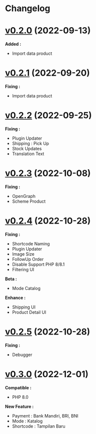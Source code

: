 # Changelog

# [v0.2.0]() (2022-09-13)

**Added :**

- Import data product

# [v0.2.1]() (2022-09-20)

**Fixing :**

- Import data product

# [v0.2.2]() (2022-09-25)

**Fixing :**

- Plugin Updater
- Shipping : Pick Up
- Stock Updates
- Translation Text

# [v0.2.3]() (2022-10-08)

**Fixing :**

- OpenGraph
- Scheme Product

# [v0.2.4]() (2022-10-28)

**Fixing :**
- Shortcode Naming
- Plugin Updater
- Image Size
- FollowUp Order
- Disable Support PHP 8/8.1
- Filtering UI

**Beta :**
- Mode Catalog

**Enhance :**
- Shipping UI
- Product Detail UI

# [v0.2.5]() (2022-10-28)

**Fixing :**
- Debugger

# [v0.3.0]() (2022-12-01)

**Compatible :**
- PHP 8.0

**New Feature :**
- Payment : Bank Mandiri, BRI, BNI
- Mode : Katalog
- Shortcode : Tampilan Baru
